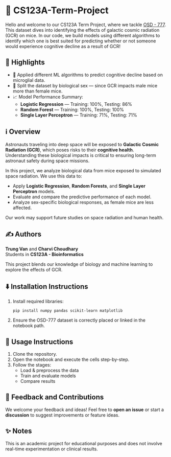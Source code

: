   <h1>🚀 CS123A-Term-Project</h1>
Hello and welcome to our CS123A Term Project, where we tackle <a href="(https://osdr.nasa.gov/bio/repo/data/studies/OSD-777)">OSD - 777</a>. This dataset dives into identifying the effects of galactic cosmic radiation (GCR) on mice. In our code, we build models using different algorithms to identify which one is best suited for predicting whether or not someone would experience cognitive decline as a result of GCR!

  <h2>🌟 Highlights</h2>
  <ul>
    <li>🧠 Applied different ML algorithms to predict cognitive decline based on microglial data.</li>
    <li>🔬 Split the dataset by biological sex — since GCR impacts male mice more than female mice.</li>
    <li>📈 Model Performance Summary:
      <ul>
        <li><strong>Logistic Regression</strong> — Training: 100%, Testing: 86%</li>
        <li><strong>Random Forest</strong> — Training: 100%, Testing: 100%</li>
        <li><strong>Single Layer Perceptron</strong> — Training: 71%, Testing: 71%</li>
      </ul>
    </li>
  </ul>

  <h2>ℹ️ Overview</h2>
  <p>
    Astronauts traveling into deep space will be exposed to <strong>Galactic Cosmic Radiation (GCR)</strong>, which poses risks to their <strong>cognitive health</strong>.
    Understanding these biological impacts is critical to ensuring long-term astronaut safety during space missions.
  </p>
  <p>
    In this project, we analyze biological data from mice exposed to simulated space radiation. We use this data to:
  </p>
  <ul>
    <li>Apply <strong>Logistic Regression</strong>, <strong>Random Forests</strong>, and <strong>Single Layer Perceptron</strong> models.</li>
    <li>Evaluate and compare the predictive performance of each model.</li>
    <li>Analyze sex-specific biological responses, as female mice are less affected.</li>
  </ul>
  <p>Our work may support future studies on space radiation and human health.</p>

 <h2>✍️ Authors</h2>
  <p><strong>Trung Van</strong> and <strong>Charvi Choudhary</strong><br />
    Students in <strong>CS123A - Bioinformatics</strong></p>
  <p>
    This project blends our knowledge of biology and machine learning to explore the effects of GCR.
  </p>

  <h2>⬇️ Installation Instructions</h2>
  <ol>
    <li>Install required libraries:
      <pre><code>pip install numpy pandas scikit-learn matplotlib </code></pre>
    </li>
    <li>Ensure the OSD-777 dataset is correctly placed or linked in the notebook path.</li>
  </ol>

  <h2>🚀 Usage Instructions</h2>
  <ol>
    <li>Clone the repository.</li>
    <li>Open the notebook and execute the cells step-by-step.</li>
    <li>Follow the stages:
      <ul>
        <li>Load & preprocess the data</li>
        <li>Train and evaluate models</li>
        <li>Compare results</li>
      </ul>
    </li>
  </ol>

  <h2>💭 Feedback and Contributions</h2>
  <p>
    We welcome your feedback and ideas! Feel free to <strong>open an issue</strong> or start a <strong>discussion</strong> to suggest improvements or feature ideas.
  </p>

<h2>✨ Notes</h2>
  <p>This is an academic project for educational purposes and does not involve real-time experimentation or clinical results.</p>

